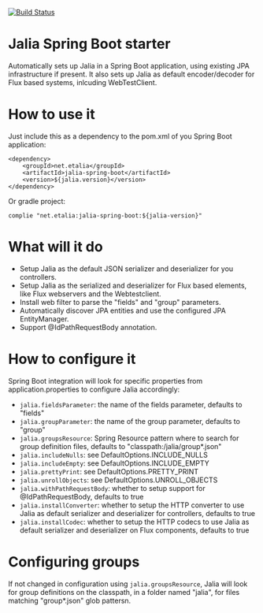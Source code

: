[![Build Status](https://travis-ci.org/madama/jalia-spring-boot.svg?branch=master)](https://travis-ci.org/madama/jalia-spring-boot)


Jalia Spring Boot starter
=========================

Automatically sets up Jalia in a Spring Boot application, using existing JPA infrastructure if present. It also
sets up Jalia as default encoder/decoder for Flux based systems, inlcuding WebTestClient.

How to use it
=============

Just include this as a dependency to the pom.xml of you Spring Boot application:

```
<dependency>
    <groupId>net.etalia</groupId>
    <artifactId>jalia-spring-boot</artifactId>
    <version>${jalia.version}</version>
</dependency>
```

Or gradle project:
```
complie "net.etalia:jalia-spring-boot:${jalia-version}"
```

What will it do
===============

- Setup Jalia as the default JSON serializer and deserializer for you controllers.
- Setup Jalia as the serialized and deserializer for Flux based elements, like Flux webservers and the Webtestclient.
- Install web filter to parse the "fields" and "group" parameters.
- Automatically discover JPA entities and use the configured JPA EntityManager.
- Support @IdPathRequestBody annotation.

How to configure it
===================

Spring Boot integration will look for specific properties from application.properties to configure Jalia accordingly:

- `jalia.fieldsParameter`: the name of the fields parameter, defaults to "fields"
- `jalia.groupParameter`: the name of the group parameter, defaults to "group"
- `jalia.groupsResource`: Spring Resource pattern where to search for group definition files, defaults to
"classpath:/jalia/group*.json"
- `jalia.includeNulls`: see DefaultOptions.INCLUDE_NULLS
- `jalia.includeEmpty`: see DefaultOptions.INCLUDE_EMPTY
- `jalia.prettyPrint`: see DefaultOptions.PRETTY_PRINT
- `jalia.unrollObjects`: see DefaultOptions.UNROLL_OBJECTS
- `jalia.withPathRequestBody`: whether to setup support for @IdPathRequestBody, defaults to true
- `jalia.installConverter`: whether to setup the HTTP converter to use Jalia as default serializer and deserializer
for controllers, defaults to true
- `jalia.installCodec`: whether to setup the HTTP codecs to use Jalia as default serializer and deserializer on Flux
components, defaults to true

Configuring groups
==================

If not changed in configuration using `jalia.groupsResource`, Jalia will look for group definitions on the classpath,
in a folder named "jalia", for files matching "group*.json" glob pattersn.


